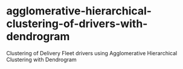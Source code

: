 # agglomerative-hierarchical-clustering-of-drivers-with-dendrogram
Clustering of Delivery Fleet drivers using Agglomerative Hierarchical Clustering with Dendrogram
